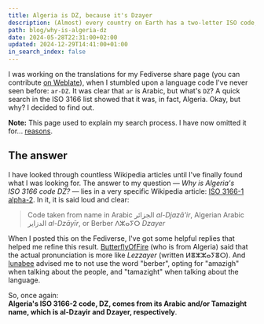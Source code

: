 ```yaml
---
title: Algeria is DZ, because it's Dzayer
description: (Almost) every country on Earth has a two-letter ISO code, and Algeria is no exception. Yet, its code is "DZ". Where do these seemingly unrelated letters come from?
path: blog/why-is-algeria-dz
date: 2024-05-28T22:31:00+02:00
updated: 2024-12-29T14:41:00+01:00
in_search_index: false
---
```


I was working on the translations for my Fediverse share page (you can contribute [on Weblate](https://hosted.weblate.org/engage/share2fedi/)), when I stumbled upon a language code I've never seen before: `ar-DZ`. It was clear that `ar` is Arabic, but what's `DZ`? A quick search in the ISO 3166 list showed that it was, in fact, Algeria. Okay, but why? I decided to find out.

**Note:** This page used to explain my search process. I have now omitted it for... <a href="/blog/why-is-algeria-dz-backstory/" rel="nofollow">reasons</a>.

## The answer

I have looked through countless Wikipedia articles until I've finally found what I was looking for. The answer to my question — _Why is Algeria's ISO 3166 code DZ?_ — lies in a very specific Wikipedia article: [ISO 3166-1 alpha-2](https://en.wikipedia.org/wiki/ISO_3166-1_alpha-2). In it, it is said loud and clear:

> Code taken from name in Arabic <span lang="ar">الجزائر</span> _al-Djazā'ir_, Algerian Arabic <span lang="ar-DZ">الدزاير</span> _al-Dzāyīr_, or Berber <span lang="ber">ⴷⵣⴰⵢⵔ</span> _Dzayer_

When I posted this on the Fediverse, I've got some helpful replies that helped me refine this result. [ButterflyOfFire](https://mstdn.fr/@ButterflyOfFire) (who is from Algeria) said that the actual pronunciation is more like _Lezzayer_ (written <span lang="ber">ⵍⴻⵣⵣⴰⵢⴻⵔ</span>). And [lunabee](https://lunabee.space/) advised me to not use the word "berber", opting for "amazigh" when talking about the people, and "tamazight" when talking about the language.

So, once again:\
**Algeria's ISO 3166-2 code, DZ, comes from its Arabic and/or Tamazight name, which is al-Dzayir and Dzayer, respectively**.
